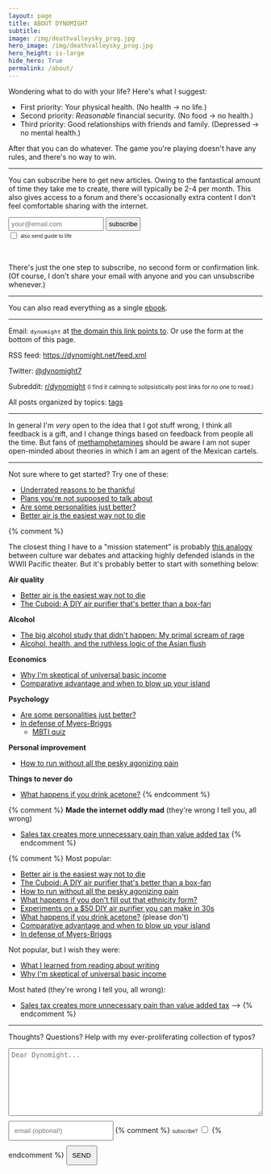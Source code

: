 ```yaml
---
layout: page
title: ABOUT DYNOMIGHT
subtitle: 
image: /img/deathvalleysky_prog.jpg
hero_image: /img/deathvalleysky_prog.jpg
hero_height: is-large
hide_hero: True
permalink: /about/
---
```


Wondering what to do with your life? Here's what I suggest:

* First priority: Your physical health. (No health → no life.)
* Second priority: *Reasonable* financial security. (No food → no health.)
* Third priority: Good relationships with friends and family. (Depressed → no mental health.)

After that you can do whatever. The game you're playing doesn't have any rules, and there's no way to win.

---

You can subscribe here to get new articles. Owing to the fantastical amount of time they take me to create, there will typically be 2-4 per month. This also gives access to a forum and there's occasionally extra content I don't feel comfortable sharing with the internet.

<form action="https://formsubmit.co/4a18e703496d7ca33c417b1bf528ad9d" method="POST">
<input type="hidden" name="_subject" value="SUBSCRIBE SUB" /> 
<input type="email" name="text" placeholder="your@email.com" style="padding:4px;" /> 
<input type="hidden" name="_next" value="https://dynomight.net/subscribe_success.html" /> 
<input type="hidden" name="_captcha" value="false">
<input type="hidden" name="_url" value="https://dynomight.net/"> <button type="submit" style="cursor:pointer; padding:4px;">subscribe</button>
<br><input type="checkbox" id="guide" name="guide" value="guide" style="transform: scale(1); vertical-align: middle;">
<label for="guide" style="margin-top:5px; padding:0px; font-size:70%;">also send guide to life</label>
</form>
<br>

There's just the one step to subscribe, no second form or confirmation link. (Of course, I don't share your email with anyone and you can unsubscribe whenever.)

---

You can also read everything as a single [ebook](/ebook/).

---

Email: <span style="font-family:monospace; font-size:80%;">dynomight</span> at [the domain this link points to](https://tutanota.com/). Or use the form at the bottom of this page.

RSS feed: <https://dynomight.net/feed.xml>

Twitter: [@dynomight7](https://twitter.com/dynomight7)

Subreddit: [r/dynomight](https://old.reddit.com/r/dynomight/) <span style="font-size:80%">(I find it calming to solipsistically post links for no one to read.)</span>

All posts organized by topics: [tags](/tags)

<!-- <form action="https://formsubmit.co/4a18e703496d7ca33c417b1bf528ad9d" method="POST">Mailing list: 
<input type="hidden" name="_subject" value="SUBSCRIBE0" /> 
<input type="text" name="text" placeholder="your@email.com" style="font-family:monospace;" /> 
<input type="hidden" name="_next" value="https://dynomight.net/subscribe_success.html" /> 
<input type="hidden" name="_captcha" value="false">
<input type="hidden" name="_url" value="https://dynomight.net/"> 
<button type="submit" class="headerfont">SUBSCRIBE AND DONE</button> 
</form> -->

---

In general I'm *very* open to the idea that I got stuff wrong, I think all feedback is a gift, and I change things based on feedback from people all the time. But fans of [methamphetamines](/p2p-meth) should be aware I am not super open-minded about theories in which I am an agent of the Mexican cartels.

---

Not sure where to get started? Try one of these:

* [Underrated reasons to be thankful](/thanks/)
* [Plans you're not supposed to talk about](/plans/)
* [Are some personalities just better?](/better-personalities/)
* [Better air is the easiest way not to die](/air/)

{% comment %}

The closest thing I have to a "mission statement" is probably [this analogy](/culture-war-island-hopping/) between culture war debates and attacking highly defended islands in the WWII Pacific theater. But it's probably better to start with something below:

**Air quality**
* [Better air is the easiest way not to die](/air)
* [The Cuboid: A DIY air purifier that's better than a box-fan](/better-DIY-air-purifier.html)

**Alcohol**
* [The big alcohol study that didn't happen: My primal scream of rage](/alcohol-trial/)
* [Alcohol, health, and the ruthless logic of the Asian flush](/alcohol/)

**Economics**
* [Why I'm skeptical of universal basic income](/2020/12/03/why-im-skeptical-of-UBI/)
* [Comparative advantage and when to blow up your island](/2020/09/11/comparative-advantage-and-when-to-blow-up-your-island/)

**Psychology**
* [Are some personalities just better?](/better-personalities)
* [In defense of Myers-Briggs](/in-defense-of-myers-briggs.html)
  * [MBTI quiz](/mbti/)

**Personal improvement**
* [How to run without all the pesky agonizing pain](/2021/01/25/how-to-run-without-all-the-agonizing-pain/)

**Things to never do**
* [What happens if you drink acetone?](/2020/09/14/what-happens-if-you-drink-acetone/)
{% endcomment %}

{% comment %}
**Made the internet oddly mad** (they're wrong I tell you, all wrong)
* [Sales tax creates more unnecessary pain than value added tax](/2020/12/09/sales-tax-creates-more-unnecessary-pain-than-value-added-tax/)
{% endcomment %}

{% comment %}
Most popular:
* [Better air is the easiest way not to die](/air)
* [The Cuboid: A DIY air purifier that's better than a box-fan](/better-DIY-air-purifier.html)
* [How to run without all the pesky agonizing pain](/2021/01/25/how-to-run-without-all-the-agonizing-pain/)
* [What happens if you don't fill out that ethnicity form?](/2021/01/15/eeo/)
* [Experiments on a $50 DIY air purifier you can make in 30s](/2020/12/15/some-real-data-on-a-DIY-box-fan-air-purifier/)
* [What happens if you drink acetone?](/2020/09/14/what-happens-if-you-drink-acetone/) (please don't)
* [Comparative advantage and when to blow up your island](/2020/09/11/comparative-advantage-and-when-to-blow-up-your-island/)
* [In defense of Myers-Briggs](/in-defense-of-myers-briggs.html)

Not popular, but I wish they were:
* [What I learned from reading about writing](/2021/02/07/writing-as-a-craft/)
* [Why I'm skeptical of universal basic income](/2020/12/03/why-im-skeptical-of-UBI/)

Most hated (they're wrong I tell you, all wrong):
* [Sales tax creates more unnecessary pain than value added tax](2020/12/09/sales-tax-creates-more-unnecessary-pain-than-value-added-tax/) -->
{% endcomment %}

---

Thoughts? Questions? Help with my ever-proliferating collection of typos?

<div style="text-align:left;">
        <!--<details style="border: none 1px #cccccc; width:100%; padding: 5px; border-radius: 5px;"><summary class="headerfont" style="font-size:80%;">say hi</summary>-->
        <form action="https://formsubmit.co/4a18e703496d7ca33c417b1bf528ad9d" method="POST"> 
          <input type="hidden" name="_subject" value="RESPONSE {{page.title | slice: 0,20}}" /> 
          <textarea type="text" name="text" class="headerfont" placeholder="Dear Dynomight..." style="margin-bottom:10px; padding:5px; width:100%; height:10em; word-wrap: break-word; word-break: break-all;"></textarea>
          <!-- <span class="headerfont" style="font-size:70%; ">(optional)</span> -->
          <input type="email" name="email" class="headerfont" placeholder="email (optional!)" style="margin-bottom:10px; padding:10px; min-width:28ch;"/> 
          {% comment %}
          <span class="headerfont" style="font-size:70%; ">subscribe?</span>
          <input type="checkbox" value="1" name="subscribebox" style="padding:10pt;" />
          {% endcomment %}
          <input type="text" name="_honey" style="display:none"> 
          <input type="hidden" name="_next" value="https://dynomight.net/respond_success.html" /> 
          <input type="hidden" name="_captcha" value="false"> 
          <input type="hidden" name="_url" value="https://dynomight.net/">
          <button type="submit" class="headerfont" style="padding:10px;">SEND</button> 
        </form>
        <!-- <span class="headerfont" style="font-size:60%;">Help with my ever-proliferating collection of typos, please.</span> -->
        <br>
        <!-- </details> -->
        </div> 